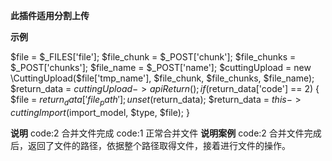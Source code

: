 **此插件适用分割上传**

**示例**

$file = $_FILES['file'];
        $file_chunk = $_POST['chunk'];
        $file_chunks = $_POST['chunks'];
        $file_name = $_POST['name'];
        $cuttingUpload = new \CuttingUpload($file['tmp_name'], $file_chunk, $file_chunks, $file_name);
        $return_data = $cuttingUpload->apiReturn();
        if ($return_data['code'] == 2) {
                    $file = $return_data['file_path'];
                    unset($return_data);
                    $return_data = $this->cuttingImport($import_model, $type, $file);
                }

**说明**
code:2 合并文件完成
code:1 正常合并文件
**说明案例**
code:2  合并文件完成后，返回了文件的路径，依据整个路径取得文件，接着进行文件的操作。